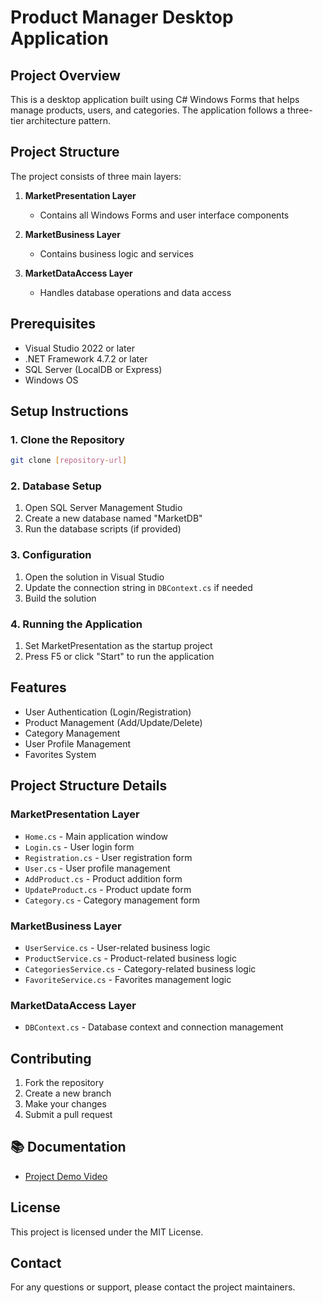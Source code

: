 # Product Manager Desktop Application

## Project Overview
This is a desktop application built using C# Windows Forms that helps manage products, users, and categories. The application follows a three-tier architecture pattern.

## Project Structure
The project consists of three main layers:

1. **MarketPresentation Layer**
   - Contains all Windows Forms and user interface components

2. **MarketBusiness Layer**
   - Contains business logic and services

3. **MarketDataAccess Layer**
   - Handles database operations and data access

## Prerequisites
- Visual Studio 2022 or later
- .NET Framework 4.7.2 or later
- SQL Server (LocalDB or Express)
- Windows OS

## Setup Instructions

### 1. Clone the Repository
```bash
git clone [repository-url]
```

### 2. Database Setup
1. Open SQL Server Management Studio
2. Create a new database named "MarketDB"
3. Run the database scripts (if provided)

### 3. Configuration
1. Open the solution in Visual Studio
2. Update the connection string in `DBContext.cs` if needed
3. Build the solution

### 4. Running the Application
1. Set MarketPresentation as the startup project
2. Press F5 or click "Start" to run the application

## Features
- User Authentication (Login/Registration)
- Product Management (Add/Update/Delete)
- Category Management
- User Profile Management
- Favorites System

## Project Structure Details

### MarketPresentation Layer
- `Home.cs` - Main application window
- `Login.cs` - User login form
- `Registration.cs` - User registration form
- `User.cs` - User profile management
- `AddProduct.cs` - Product addition form
- `UpdateProduct.cs` - Product update form
- `Category.cs` - Category management form

### MarketBusiness Layer
- `UserService.cs` - User-related business logic
- `ProductService.cs` - Product-related business logic
- `CategoriesService.cs` - Category-related business logic
- `FavoriteService.cs` - Favorites management logic

### MarketDataAccess Layer
- `DBContext.cs` - Database context and connection management

## Contributing
1. Fork the repository
2. Create a new branch
3. Make your changes
4. Submit a pull request

## 📚 Documentation
- [Project Demo Video](https://youtu.be/hTYAVH-j5t0)

## License
This project is licensed under the MIT License.

## Contact
For any questions or support, please contact the project maintainers. 
